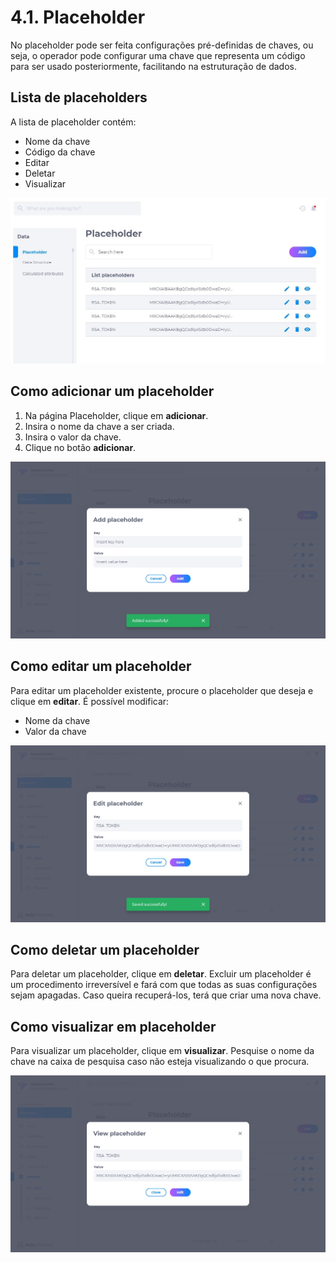 # 4.1. Placeholder

No placeholder pode ser feita configurações pré-definidas de chaves, ou seja, o operador pode configurar uma chave que representa um código para ser usado posteriormente, facilitando na estruturação de dados.

## Lista de placeholders
A lista de placeholder contém:
* Nome da chave
* Código da chave
* Editar
* Deletar
* Visualizar

![image](../img/crm/Placeholder-List.jpg)

## Como adicionar um placeholder
1. Na página Placeholder, clique em **adicionar**.
2. Insira o nome da chave a ser criada.
3. Insira o valor da chave.
4. Clique no botão **adicionar**.

![image](../img/crm/Placeholder-Add.jpg)

## Como editar um placeholder
Para editar um placeholder existente, procure o placeholder que deseja e clique em **editar**. É possível modificar:
* Nome da chave
* Valor da chave

![image](../img/crm/Placeholder-Edit.jpg)

## Como deletar um placeholder
Para deletar um placeholder, clique em **deletar**. Excluir um placeholder é um procedimento irreversível e fará com que todas as suas configurações sejam apagadas. Caso queira recuperá-los, terá que criar uma nova chave.

## Como visualizar em placeholder
Para visualizar um placeholder, clique em **visualizar**. Pesquise o nome da chave na caixa de pesquisa caso não esteja visualizando o que procura.

![image](../img/crm/Placeholder-View.jpg)



